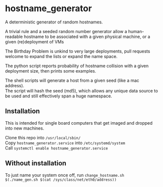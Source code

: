 # hostname_generator
A deterministic generator of random hostnames.

A trivial rule and a seeded random number generator allow a human-readable hostname to be associated with a given physical machine,
or a given (re)deployment of VMs

The Birthday Problem is unkind to very large deployments, pull requests welcome to expand the lists or expand the name space.

The python script reports probability of hostname collision with a given deployment size, then prints some examples.

The shell scripts will generate a host from a given seed (like a mac address).  
The script will hash the seed (md5), which allows any unique data source to be used and still effectively span a huge namespace.

## Installation
This is intended for single board computers that get imaged and dropped into new machines.

Clone this repo into `/usr/local/sbin/`  
Copy `hostname_generator.service` into `/etc/systemd/system`  
Call `systemctl enable hostname_generator.service`  

## Without installation 
To just name your system once off, run
`change_hostname.sh $(./name_gen.sh $(cat /sys/class/net/eth0/address))`

